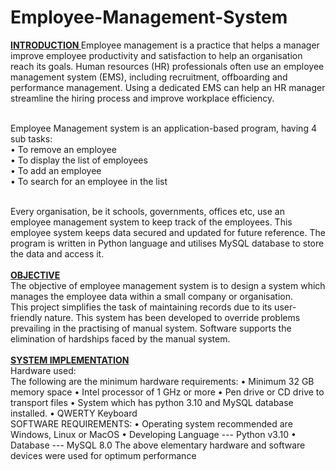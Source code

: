 # Employee-Management-System
<u><b>INTRODUCTION </b></u>
Employee management is a practice that helps a manager improve 
employee productivity and satisfaction to help an organisation reach 
its goals. Human resources (HR) professionals often use an employee 
management system (EMS), including recruitment, offboarding and 
performance management. Using a dedicated EMS can help an HR 
manager streamline the hiring process and improve workplace 
efficiency.
<br> <br>

Employee Management system is an application-based program, 
having 4 sub tasks: <br>
• To remove an employee <br>
• To display the list of employees <br>
• To add an employee <br>
• To search for an employee in the list

<br> 
Every organisation, be it schools, governments, offices etc, use an 
employee management system to keep track of the employees. This 
employee system keeps data secured and updated for future 
reference. The program is written in Python language and utilises 
MySQL database to store the data and access it.
<br> <br>
<u><b> OBJECTIVE </b></u><br>
The objective of employee management system is to design a system 
which manages the employee data within a small company or 
organisation.<br>
This project simplifies the task of maintaining records due to its user-friendly nature.
This system has been developed to override problems prevailing in the 
practising of manual system. Software supports the elimination of 
hardships faced by the manual system.<br><br>
<u><b>SYSTEM IMPLEMENTATION </b></u><br>
Hardware used:<br>
The following are the minimum hardware requirements:
• Minimum 32 GB memory space
• Intel processor of 1 GHz or more
• Pen drive or CD drive to transport files
• System which has python 3.10 and MySQL database installed.
• QWERTY Keyboard<br>
SOFTWARE REQUIREMENTS:
• Operating system recommended are Windows, Linux or MacOS
• Developing Language --- Python v3.10
• Database --- MySQL 8.0 
The above elementary hardware and software devices were 
used for optimum performance
